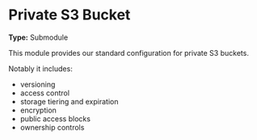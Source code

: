# Private S3 Bucket

**Type:** Submodule

This module provides our standard configuration for private S3 buckets.

Notably it includes:

- versioning
- access control
- storage tiering and expiration
- encryption
- public access blocks
- ownership controls
